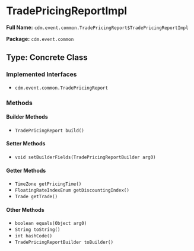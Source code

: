 # TradePricingReportImpl

**Full Name:** `cdm.event.common.TradePricingReport$TradePricingReportImpl`

**Package:** `cdm.event.common`

## Type: Concrete Class

### Implemented Interfaces

- `cdm.event.common.TradePricingReport`

### Methods

#### Builder Methods

- `TradePricingReport build()`

#### Setter Methods

- `void setBuilderFields(TradePricingReportBuilder arg0)`

#### Getter Methods

- `TimeZone getPricingTime()`
- `FloatingRateIndexEnum getDiscountingIndex()`
- `Trade getTrade()`

#### Other Methods

- `boolean equals(Object arg0)`
- `String toString()`
- `int hashCode()`
- `TradePricingReportBuilder toBuilder()`

